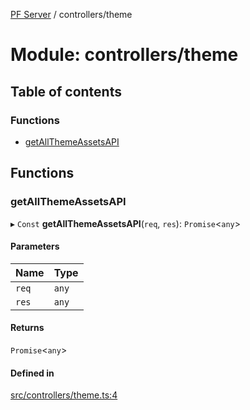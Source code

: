[PF Server](../README.md) / controllers/theme

# Module: controllers/theme

## Table of contents

### Functions

- [getAllThemeAssetsAPI](controllers_theme.md#getallthemeassetsapi)

## Functions

### getAllThemeAssetsAPI

▸ `Const` **getAllThemeAssetsAPI**(`req`, `res`): `Promise`<`any`\>

#### Parameters

| Name | Type |
| :------ | :------ |
| `req` | `any` |
| `res` | `any` |

#### Returns

`Promise`<`any`\>

#### Defined in

[src/controllers/theme.ts:4](https://bitbucket.org/bravebits/pfserver/src/83cf3bb/src/controllers/theme.ts#lines-4)
